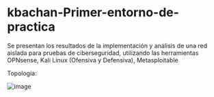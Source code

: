 # kbachan-Primer-entorno-de-practica
Se presentan los resultados de la implementación y análisis de una red aislada para pruebas de ciberseguridad, utilizando las herramientas OPNsense, Kali Linux (Ofensiva y Defensiva), Metasploitable

Topología:

![image](https://github.com/kbachan/kbachan-Primer-entorno-de-practica/assets/87587474/0f644acf-1e96-46e7-b0fd-2c61bba588b6)
